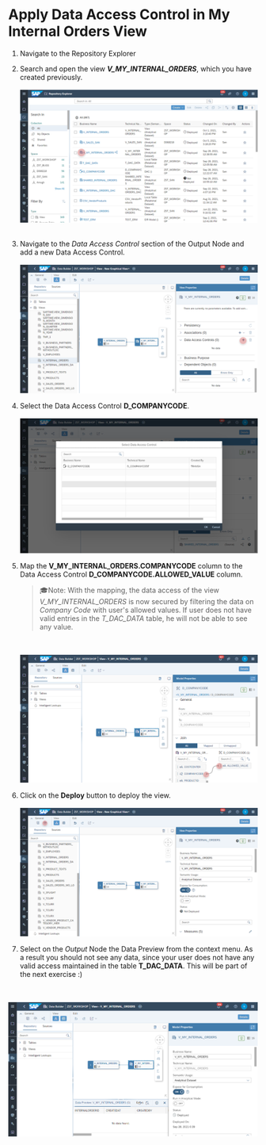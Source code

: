 # Apply Data Access Control in My Internal Orders View

1. Navigate to the Repository Explorer
2. Search and open the view **_V_MY_INTERNAL_ORDERS_**, which you have created previously.
  <br><br>![](../images/apply_dac_01.png)<br><br>

3. Navigate to the _Data Access Control_ section of the Output Node and add a new Data Access Control.
  <br><br>![](../images/apply_dac_02.png)
  
4. Select the Data Access Control **D_COMPANYCODE**.
  <br><br>![](../images/apply_dac_03.png)
  
5. Map the **V_MY_INTERNAL_ORDERS.COMPANYCODE** column to the Data Access Control **D_COMPANYCODE.ALLOWED_VALUE** column.
   >🎓Note: With the mapping, the data access of the view _V_MY_INTERNAL_ORDERS_ is now secured by filtering the data on _Company Code_ with user's allowed values. If user does not have valid entries in the _T_DAC_DATA_ table, he will not be able to see any value.
  
   <br><br>![](../images/apply_dac_04.png)

6. Click on the **Deploy** button to deploy the view.
  <br><br>![](../images/apply_dac_05.png)

7. Select on the _Output_ Node the Data Preview from the context menu. As a result you should not see any data, since your user does not have any valid access maintained in the table **T_DAC_DATA**. This will be part of the next exercise :)

  <br><br>![](../images/apply_dac_06.png)
